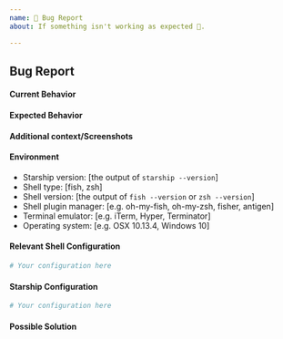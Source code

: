 ```yaml
---
name: 🐛 Bug Report
about: If something isn't working as expected 🤔.

---
```


## Bug Report

#### Current Behavior
<!-- A clear and concise description of the behavior. -->

#### Expected Behavior
<!-- A clear and concise description of what you expected to happen. -->

#### Additional context/Screenshots
<!-- Add any other context about the problem here. If applicable, add screenshots to help explain. -->

#### Environment
- Starship version: [the output of `starship --version`]
- Shell type: [fish, zsh]
- Shell version: [the output of `fish --version` or `zsh --version`]
- Shell plugin manager: [e.g. oh-my-fish, oh-my-zsh, fisher, antigen]
- Terminal emulator: [e.g. iTerm, Hyper, Terminator]
- Operating system: [e.g. OSX 10.13.4, Windows 10]

#### Relevant Shell Configuration
<!-- 
  Based on the shell you use, please paste the appropriate configuration.
    Fish users: ~/.config/fish/config.fish
    Zsh users: ~/.zshrc
-->

```bash
# Your configuration here
```

#### Starship Configuration
<!-- Can be found in $XDG_CONFIG_HOME/starship.toml or  ~/.config/starship.toml -->

```bash
# Your configuration here
```

#### Possible Solution
<!--- Only if you have suggestions on a fix for the bug -->
